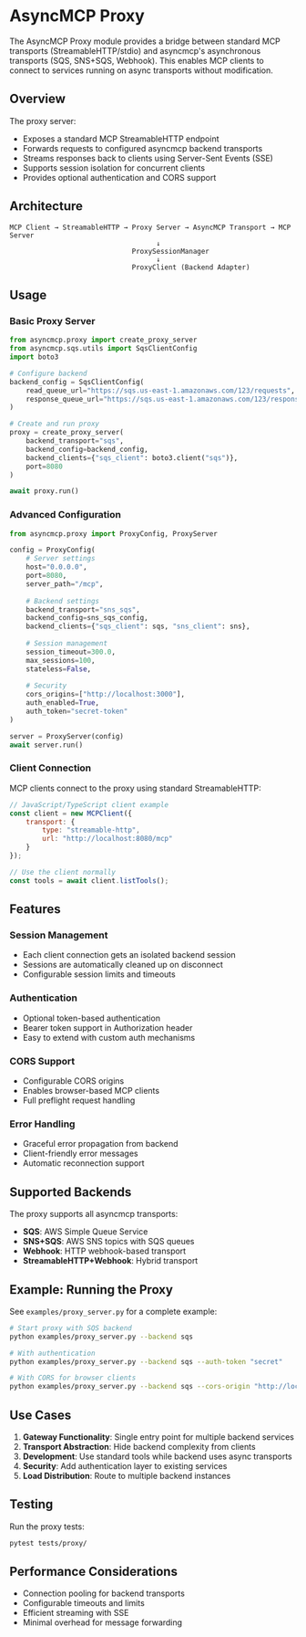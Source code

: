 # AsyncMCP Proxy

The AsyncMCP Proxy module provides a bridge between standard MCP transports (StreamableHTTP/stdio) and asyncmcp's asynchronous transports (SQS, SNS+SQS, Webhook). This enables MCP clients to connect to services running on async transports without modification.

## Overview

The proxy server:
- Exposes a standard MCP StreamableHTTP endpoint
- Forwards requests to configured asyncmcp backend transports
- Streams responses back to clients using Server-Sent Events (SSE)
- Supports session isolation for concurrent clients
- Provides optional authentication and CORS support

## Architecture

```
MCP Client → StreamableHTTP → Proxy Server → AsyncMCP Transport → MCP Server
                                    ↓
                              ProxySessionManager
                                    ↓
                              ProxyClient (Backend Adapter)
```

## Usage

### Basic Proxy Server

```python
from asyncmcp.proxy import create_proxy_server
from asyncmcp.sqs.utils import SqsClientConfig
import boto3

# Configure backend
backend_config = SqsClientConfig(
    read_queue_url="https://sqs.us-east-1.amazonaws.com/123/requests",
    response_queue_url="https://sqs.us-east-1.amazonaws.com/123/responses"
)

# Create and run proxy
proxy = create_proxy_server(
    backend_transport="sqs",
    backend_config=backend_config,
    backend_clients={"sqs_client": boto3.client("sqs")},
    port=8080
)

await proxy.run()
```

### Advanced Configuration

```python
from asyncmcp.proxy import ProxyConfig, ProxyServer

config = ProxyConfig(
    # Server settings
    host="0.0.0.0",
    port=8080,
    server_path="/mcp",
    
    # Backend settings
    backend_transport="sns_sqs",
    backend_config=sns_sqs_config,
    backend_clients={"sqs_client": sqs, "sns_client": sns},
    
    # Session management
    session_timeout=300.0,
    max_sessions=100,
    stateless=False,
    
    # Security
    cors_origins=["http://localhost:3000"],
    auth_enabled=True,
    auth_token="secret-token"
)

server = ProxyServer(config)
await server.run()
```

### Client Connection

MCP clients connect to the proxy using standard StreamableHTTP:

```javascript
// JavaScript/TypeScript client example
const client = new MCPClient({
    transport: {
        type: "streamable-http",
        url: "http://localhost:8080/mcp"
    }
});

// Use the client normally
const tools = await client.listTools();
```

## Features

### Session Management
- Each client connection gets an isolated backend session
- Sessions are automatically cleaned up on disconnect
- Configurable session limits and timeouts

### Authentication
- Optional token-based authentication
- Bearer token support in Authorization header
- Easy to extend with custom auth mechanisms

### CORS Support
- Configurable CORS origins
- Enables browser-based MCP clients
- Full preflight request handling

### Error Handling
- Graceful error propagation from backend
- Client-friendly error messages
- Automatic reconnection support

## Supported Backends

The proxy supports all asyncmcp transports:

- **SQS**: AWS Simple Queue Service
- **SNS+SQS**: AWS SNS topics with SQS queues
- **Webhook**: HTTP webhook-based transport
- **StreamableHTTP+Webhook**: Hybrid transport

## Example: Running the Proxy

See `examples/proxy_server.py` for a complete example:

```bash
# Start proxy with SQS backend
python examples/proxy_server.py --backend sqs

# With authentication
python examples/proxy_server.py --backend sqs --auth-token "secret"

# With CORS for browser clients
python examples/proxy_server.py --backend sqs --cors-origin "http://localhost:3000"
```

## Use Cases

1. **Gateway Functionality**: Single entry point for multiple backend services
2. **Transport Abstraction**: Hide backend complexity from clients
3. **Development**: Use standard tools while backend uses async transports
4. **Security**: Add authentication layer to existing services
5. **Load Distribution**: Route to multiple backend instances

## Testing

Run the proxy tests:

```bash
pytest tests/proxy/
```

## Performance Considerations

- Connection pooling for backend transports
- Configurable timeouts and limits
- Efficient streaming with SSE
- Minimal overhead for message forwarding